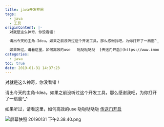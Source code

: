 ```yaml
---
title: java开发神器
tags:
  - java
  - 工具
originContent: |-
  对就是这么神奇，你没看错！

  请出今天的主角-Idea，如果之前没听过这个开发工具，那么感谢我吧，为你打开了一扇窗^_^

  如果听过，请看这里，如何高效的use   哒哒哒哒哒  [传送门开启](https://www.imooc.com/video/16213)
categories:
  - java
toc: true
date: 2019-01-31 14:37:23
---
```


对就是这么神奇，你没看错！

请出今天的主角-Idea，如果之前没听过这个开发工具，那么感谢我吧，为你打开了一扇窗^_^

如果听过，请看这里，如何高效的use   哒哒哒哒哒  [传送门开启](https://www.imooc.com/video/16213)

![屏幕快照 20190131 下午2.38.40.png](/images/2019/01/31/f6199be0-2522-11e9-ae81-ed119688c9cb.png)